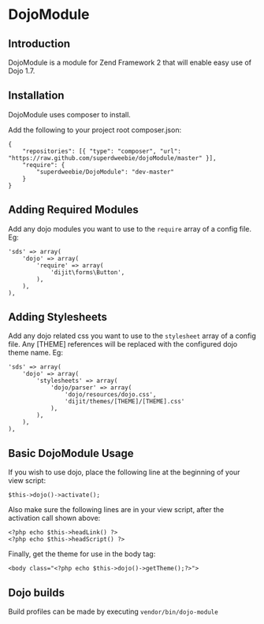 DojoModule
==========

## Introduction

DojoModule is a module for Zend Framework 2 that will enable easy use of Dojo 1.7.

## Installation

DojoModule uses composer to install.

Add the following to your project root composer.json:

    {
        "repositories": [{ "type": "composer", "url": "https://raw.github.com/superdweebie/dojoModule/master" }],
        "require": {
            "superdweebie/DojoModule": "dev-master"
        }
    }

## Adding Required Modules

Add any dojo modules you want to use to the `require` array of a config file. Eg:

    'sds' => array(
        'dojo' => array(
            'require' => array(
                'dijit\forms\Button',
            ),
        ),
    ),

## Adding Stylesheets

Add any dojo related css you want to use to the `stylesheet` array of a config file. Any
[THEME] references will be replaced with the configured dojo theme name. Eg:

    'sds' => array(
        'dojo' => array(
            'stylesheets' => array(
                'dojo/parser' => array(
                    'dojo/resources/dojo.css',
                    'dijit/themes/[THEME]/[THEME].css'
                ),
            ),
        ),
    ),

## Basic DojoModule Usage

If you wish to use dojo, place the following line at the beginning of your view script:

    $this->dojo()->activate();

Also make sure the following lines are in your view script, after the activation call shown above:

    <?php echo $this->headLink() ?>
    <?php echo $this->headScript() ?>

Finally, get the theme for use in the body tag:

    <body class="<?php echo $this->dojo()->getTheme();?>">

## Dojo builds

Build profiles can be made by executing `vendor/bin/dojo-module`
